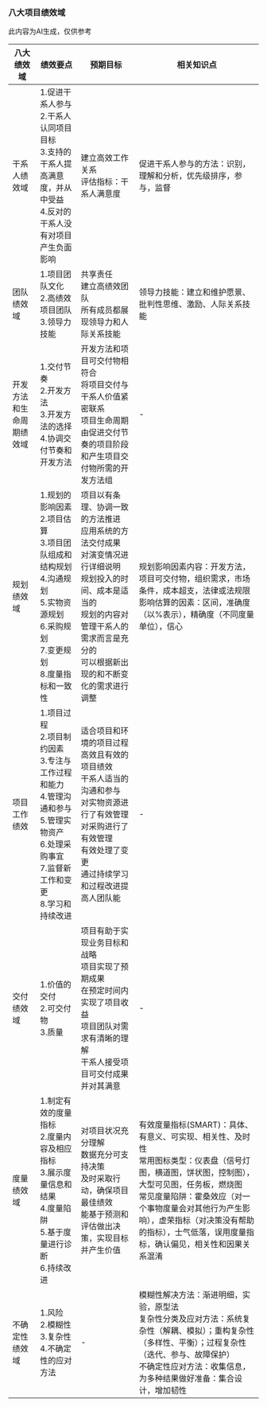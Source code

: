 ### 八大项目绩效域

<div class="ai-box">此内容为AI生成，仅供参考</div>

| 八大绩效域 | 绩效要点 | 预期目标 | 相关知识点 |
| --- | --- | --- | --- |
| 干系人绩效域 | 1.促进干系人参与<br>2.干系人认同项目目标<br>3.支持的干系人提高满意度，并从中受益<br>4.反对的干系人没有对项目产生负面影响 | 建立高效工作关系<br>评估指标：干系人满意度 | 促进干系人参与的方法：识别，理解和分析，优先级排序，参与，监督 |
| 团队绩效域 | 1.项目团队文化<br>2.高绩效项目团队<br>3.领导力技能 | 共享责任<br>建立高绩效团队<br>所有成员都展现领导力和人际关系技能 | 领导力技能：建立和维护愿景、批判性思维、激励、人际关系技能 |
| 开发方法和生命周期绩效域 | 1.交付节奏<br>2.开发方法<br>3.开发方法的选择<br>4.协调交付节奏和开发方法 | 开发方法和项目可交付物相符合<br>将项目交付与干系人价值紧密联系<br>项目生命周期由促进交付节奏的项目阶段和产生项目交付物所需的开发方法组 | - |
| 规划绩效域 | 1.规划的影响因素<br>2.项目估算<br>3.项目团队组成和结构规划<br>4.沟通规划<br>5.实物资源规划<br>6.采购规划<br>7.变更规划<br>8.度量指标和一致性 | 项目以有条理、协调一致的方法推进<br>应用系统的方法交付成果<br>对演变情况进行详细说明<br>规划投入的时间、成本是适当的<br>规划的内容对管理干系人的需求而言是充分的<br>可以根据新出现的和不断变化的需求进行调整 | 规划影响因素内容：开发方法，项目可交付物，组织需求，市场条件，成本超支，法律或法规限<br>影响估算的因素：区间，准确度（以%表示），精确度（不同度量单位），信心 |
| 项目工作绩效 | 1.项目过程<br>2.项目制约因素<br>3.专注与工作过程和能力<br>4.管理沟通和参与<br>5.管理实物资产<br>6.处理采购事宜<br>7.监督新工作和变更<br>8.学习和持续改进 | 适合项目和环境的项目过程<br>高效且有效的项目绩效<br>干系人适当的沟通和参与<br>对实物资源进行了有效管理<br>对采购进行了有效管理<br>有效处理了变更<br>通过持续学习和过程改进提高人团队能 | - |
| 交付绩效域 | 1.价值的交付<br>2.可交付物<br>3.质量 | 项目有助于实现业务目标和战略<br>项目实现了预期成果<br>在预定时间内实现了项目收益<br>项目团队对需求有清晰的理解<br>干系人接受项目可交付成果并对其满意 | - |
| 度量绩效域 | 1.制定有效的度量指标<br>2.度量内容及相应指标<br>3.展示度量信息和结果<br>4.度量陷阱<br>5.基于度量进行诊断<br>6.持续改进 | 对项目状况充分理解<br>数据充分可支持决策<br>及时采取行动，确保项目最佳绩效<br>能基于预测和评估做出决策，实现目标并产生价值 | 有效度量指标(SMART)：具体、有意义、可实现、相关性、及时性<br>常用图标类型：仪表盘（信号灯图，横道图，饼状图，控制图），大型可见图，任务板，燃烧图<br>常见度量陷阱：霍桑效应（对一个事物度量会对其他行为产生影响），虚荣指标（对决策没有帮助的指标），士气低落，误用度量指标，确认偏见，相关性和因果关系混淆 |
| 不确定性绩效域 | 1.风险<br>2.模糊性<br>3.复杂性<br>4.不确定性的应对方法 | - | 模糊性解决方法：渐进明细，实验，原型法<br>复杂性分类及应对方法：系统复杂性（解耦、模拟）；重构复杂性（多样性、平衡）；过程复杂性（迭代、参与、故障保护）<br>不确定性应对方法：收集信息，为多种结果做好准备：集合设计，增加韧性 | 